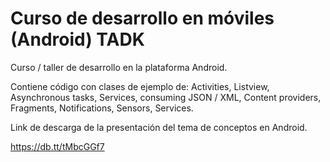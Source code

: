 Curso de desarrollo en móviles (Android)
TADK
====

Curso / taller de desarrollo en la plataforma Android.

Contiene código con clases de ejemplo de: Activities, Listview, Asynchronous tasks, Services, consuming JSON / XML, Content providers, Fragments, Notifications, Sensors, Services.
  
Link de descarga de la presentación del tema de conceptos en Android.

https://db.tt/tMbcGGf7
